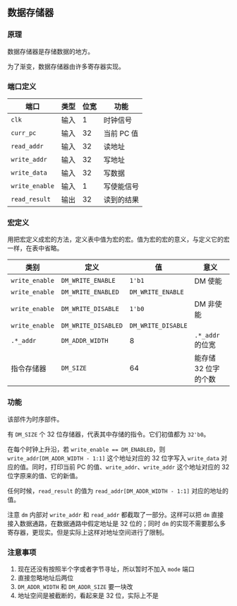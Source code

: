 ## 数据存储器

### 原理

数据存储器是存储数据的地方。

为了渐变，数据存储器由许多寄存器实现。

### 端口定义

端口 | 类型 | 位宽 | 功能
--- | --- | --- | ---
`clk` | 输入 | 1 | 时钟信号
`curr_pc` | 输入 | 32 | 当前 PC 值
`read_addr` | 输入 | 32 | 读地址
`write_addr` | 输入 | 32 | 写地址
`write_data` | 输入 | 32 | 写数据
`write_enable` | 输入 | 1 | 写使能信号
`read_result` | 输出 | 32 | 读到的结果

### 宏定义

用把宏定义成宏的方法，定义表中值为宏的宏。值为宏的宏的意义，与定义它的宏一样，在表中省略。

类别 | 定义 | 值 | 意义
--- | --- | --- | ---
`write_enable` | `DM_WRITE_ENABLE` | `1'b1` | DM 使能
`write_enable` | `DM_WRITE_ENABLED` | `DM_WRITE_ENABLE` | 
`write_enable` | `DM_WRITE_DISABLE` | `1'b0` | DM 非使能
`write_enable` | `DM_WRITE_DISABLED` | `DM_WRITE_DISABLE` | 
`.*_addr` | `DM_ADDR_WIDTH` | 8 | `.*_addr` 的位宽
指令存储器 | `DM_SIZE` | 64 | 能存储 32 位字的个数

### 功能

该部件为时序部件。

有 `DM_SIZE` 个 32 位存储器，代表其中存储的指令。它们初值都为 `32'b0`。

在每个时钟上升沿，若 `write_enable == DM_ENABLED`，则 `write_addr[DM_ADDR_WIDTH - 1:1]` 这个地址对应的 32 位字写入 `write_data` 对应的值。同时，打印当前 PC 的值、`write_addr`、`write_addr` 这个地址对应的 32 位字原来的值、它的新值。

任何时候，`read_result` 的值为 `read_addr[DM_ADDR_WIDTH - 1:1]` 对应的地址的值。

注意 `dm` 内部对 `write_addr` 和 `read_addr` 都截取了一部分。这样可以把 `dm` 直接接入数据通路，在数据通路中假定地址是 32 位的；同时 `dm` 的实现不需要那么多寄存器，更现实。但是实际上这样对地址空间进行了限制。

### 注意事项

1. 现在还没有按照半个字或者字节寻址，所以暂时不加入 `mode` 端口
2. 直接忽略地址后两位
3. `DM_ADDR_WIDTH` 和 `DM_ADDR_SIZE` 要一块改
4. 地址空间是被截断的，看起来是 32 位，实际上不是

